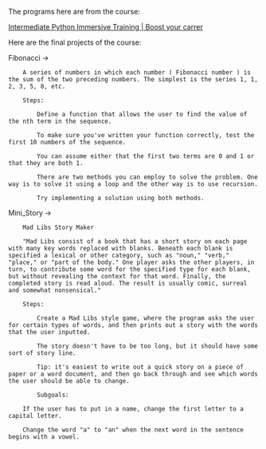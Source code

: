 The programs here are from the course:

[Intermediate Python Immersive Training | Boost your carrer](https://www.udemy.com/course/the-intermediate-python-training-boost-your-python-skills/)


Here are the final projects of the course:

Fibonacci ->


		A series of numbers in which each number ( Fibonacci number ) is the sum of the two preceding numbers. The simplest is the series 1, 1, 2, 3, 5, 8, etc.

		Steps:

		    Define a function that allows the user to find the value of the nth term in the sequence.

		    To make sure you've written your function correctly, test the first 10 numbers of the sequence.

		    You can assume either that the first two terms are 0 and 1 or that they are both 1.

		    There are two methods you can employ to solve the problem. One way is to solve it using a loop and the other way is to use recursion.

		    Try implementing a solution using both methods.
		    
		    

Mini_Story ->



		Mad Libs Story Maker

		"Mad Libs consist of a book that has a short story on each page with many key words replaced with blanks. Beneath each blank is specified a lexical or other category, such as "noun," "verb," "place," or "part of the body." One player asks the other players, in turn, to contribute some word for the specified type for each blank, but without revealing the context for that word. Finally, the completed story is read aloud. The result is usually comic, surreal and somewhat nonsensical."

		Steps:

		    Create a Mad Libs style game, where the program asks the user for certain types of words, and then prints out a story with the words that the user inputted.

		    The story doesn't have to be too long, but it should have some sort of story line.

		    Tip: it's easiest to write out a quick story on a piece of paper or a word document, and then go back through and see which words the user should be able to change.

		    Subgoals:

        If the user has to put in a name, change the first letter to a capital letter.

        Change the word "a" to "an" when the next word in the sentence begins with a vowel.
